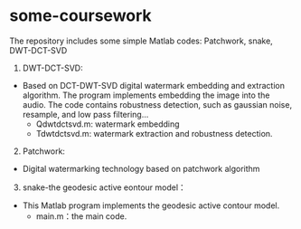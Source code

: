# some-coursework
The repository includes some simple Matlab codes: Patchwork, snake, DWT-DCT-SVD

1. DWT-DCT-SVD:
* Based on DCT-DWT-SVD digital watermark embedding and extraction algorithm.
The program implements embedding the image into the audio. The code contains robustness detection, such as gaussian noise, resample, and low pass filtering...
  * Qdwtdctsvd.m: watermark embedding
  * Tdwtdctsvd.m: watermark extraction and robustness detection.

2. Patchwork:
* Digital watermarking technology based on patchwork algorithm

3. snake-the geodesic active eontour model：
* This Matlab program implements the geodesic active contour model.
  * main.m：the main code.
